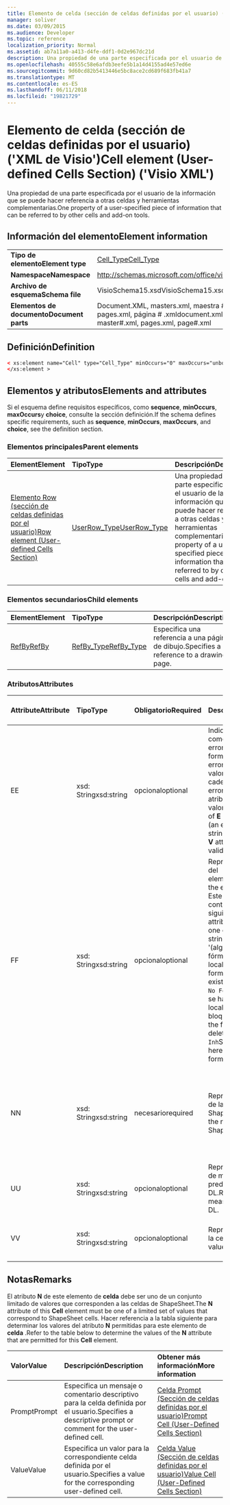 ```yaml
---
title: Elemento de celda (sección de celdas definidas por el usuario) ('XML de Visio')
manager: soliver
ms.date: 03/09/2015
ms.audience: Developer
ms.topic: reference
localization_priority: Normal
ms.assetid: ab7a11a0-a413-d4fe-ddf1-0d2e967dc21d
description: Una propiedad de una parte especificada por el usuario de la información que se puede hacer referencia a otras celdas y herramientas complementarias.
ms.openlocfilehash: 40555c58e6afdb3eefe5b1a14d4155ad4e57ed6e
ms.sourcegitcommit: 9d60cd82b5413446e5bc8ace2cd689f683fb41a7
ms.translationtype: MT
ms.contentlocale: es-ES
ms.lasthandoff: 06/11/2018
ms.locfileid: "19821729"
---
```

# <a name="cell-element-user-defined-cells-section-visio-xml"></a><span data-ttu-id="d6b08-103">Elemento de celda (sección de celdas definidas por el usuario) ('XML de Visio')</span><span class="sxs-lookup"><span data-stu-id="d6b08-103">Cell element (User-defined Cells Section) ('Visio XML')</span></span>

<span data-ttu-id="d6b08-104">Una propiedad de una parte especificada por el usuario de la información que se puede hacer referencia a otras celdas y herramientas complementarias.</span><span class="sxs-lookup"><span data-stu-id="d6b08-104">One property of a user-specified piece of information that can be referred to by other cells and add-on tools.</span></span>
  
## <a name="element-information"></a><span data-ttu-id="d6b08-105">Información del elemento</span><span class="sxs-lookup"><span data-stu-id="d6b08-105">Element information</span></span>

|||
|:-----|:-----|
|<span data-ttu-id="d6b08-106">**Tipo de elemento**</span><span class="sxs-lookup"><span data-stu-id="d6b08-106">**Element type**</span></span> <br/> |[<span data-ttu-id="d6b08-107">Cell_Type</span><span class="sxs-lookup"><span data-stu-id="d6b08-107">Cell_Type</span></span>](cell_type-complextypevisio-xml.md) <br/> |
|<span data-ttu-id="d6b08-108">**Namespace**</span><span class="sxs-lookup"><span data-stu-id="d6b08-108">**Namespace**</span></span> <br/> |http://schemas.microsoft.com/office/visio/2012/main  <br/> |
|<span data-ttu-id="d6b08-109">**Archivo de esquema**</span><span class="sxs-lookup"><span data-stu-id="d6b08-109">**Schema file**</span></span> <br/> |<span data-ttu-id="d6b08-110">VisioSchema15.xsd</span><span class="sxs-lookup"><span data-stu-id="d6b08-110">VisioSchema15.xsd</span></span>  <br/> |
|<span data-ttu-id="d6b08-111">**Elementos de documento**</span><span class="sxs-lookup"><span data-stu-id="d6b08-111">**Document parts**</span></span> <br/> |<span data-ttu-id="d6b08-112">Document.XML, masters.xml, maestra # .xml, pages.xml, página # .xml</span><span class="sxs-lookup"><span data-stu-id="d6b08-112">document.xml, masters.xml, master#.xml, pages.xml, page#.xml</span></span>  <br/> |
   
## <a name="definition"></a><span data-ttu-id="d6b08-113">Definición</span><span class="sxs-lookup"><span data-stu-id="d6b08-113">Definition</span></span>

```XML
< xs:element name="Cell" type="Cell_Type" minOccurs="0" maxOccurs="unbounded" >
</xs:element >
```

## <a name="elements-and-attributes"></a><span data-ttu-id="d6b08-114">Elementos y atributos</span><span class="sxs-lookup"><span data-stu-id="d6b08-114">Elements and attributes</span></span>

<span data-ttu-id="d6b08-115">Si el esquema define requisitos específicos, como **sequence**, **minOccurs**, **maxOccurs**y **choice**, consulte la sección definición.</span><span class="sxs-lookup"><span data-stu-id="d6b08-115">If the schema defines specific requirements, such as **sequence**, **minOccurs**, **maxOccurs**, and **choice**, see the definition section.</span></span> 
  
### <a name="parent-elements"></a><span data-ttu-id="d6b08-116">Elementos principales</span><span class="sxs-lookup"><span data-stu-id="d6b08-116">Parent elements</span></span>

|<span data-ttu-id="d6b08-117">**Element**</span><span class="sxs-lookup"><span data-stu-id="d6b08-117">**Element**</span></span>|<span data-ttu-id="d6b08-118">**Tipo**</span><span class="sxs-lookup"><span data-stu-id="d6b08-118">**Type**</span></span>|<span data-ttu-id="d6b08-119">**Descripción**</span><span class="sxs-lookup"><span data-stu-id="d6b08-119">**Description**</span></span>|
|:-----|:-----|:-----|
|[<span data-ttu-id="d6b08-120">Elemento Row (sección de celdas definidas por el usuario)</span><span class="sxs-lookup"><span data-stu-id="d6b08-120">Row element (User-defined Cells Section)</span></span>](row-element-user-defined-cells-sectionvisio-xml.md) <br/> |[<span data-ttu-id="d6b08-121">UserRow_Type</span><span class="sxs-lookup"><span data-stu-id="d6b08-121">UserRow_Type</span></span>](userrow_type-complextypevisio-xml.md) <br/> |<span data-ttu-id="d6b08-122">Una propiedad de una parte especificada por el usuario de la información que se puede hacer referencia a otras celdas y herramientas complementarias.</span><span class="sxs-lookup"><span data-stu-id="d6b08-122">One property of a user-specified piece of information that can be referred to by other cells and add-on tools.</span></span>  <br/> |
   
### <a name="child-elements"></a><span data-ttu-id="d6b08-123">Elementos secundarios</span><span class="sxs-lookup"><span data-stu-id="d6b08-123">Child elements</span></span>

|<span data-ttu-id="d6b08-124">**Element**</span><span class="sxs-lookup"><span data-stu-id="d6b08-124">**Element**</span></span>|<span data-ttu-id="d6b08-125">**Tipo**</span><span class="sxs-lookup"><span data-stu-id="d6b08-125">**Type**</span></span>|<span data-ttu-id="d6b08-126">**Descripción**</span><span class="sxs-lookup"><span data-stu-id="d6b08-126">**Description**</span></span>|
|:-----|:-----|:-----|
|[<span data-ttu-id="d6b08-127">RefBy</span><span class="sxs-lookup"><span data-stu-id="d6b08-127">RefBy</span></span>](refby-element-cell_type-complextypevisio-xml.md) <br/> |[<span data-ttu-id="d6b08-128">RefBy_Type</span><span class="sxs-lookup"><span data-stu-id="d6b08-128">RefBy_Type</span></span>](refby_type-complextypevisio-xml.md) <br/> |<span data-ttu-id="d6b08-129">Especifica una referencia a una página de dibujo.</span><span class="sxs-lookup"><span data-stu-id="d6b08-129">Specifies a reference to a drawing page.</span></span>  <br/> |
   
### <a name="attributes"></a><span data-ttu-id="d6b08-130">Atributos</span><span class="sxs-lookup"><span data-stu-id="d6b08-130">Attributes</span></span>

|<span data-ttu-id="d6b08-131">**Attribute**</span><span class="sxs-lookup"><span data-stu-id="d6b08-131">**Attribute**</span></span>|<span data-ttu-id="d6b08-132">**Tipo**</span><span class="sxs-lookup"><span data-stu-id="d6b08-132">**Type**</span></span>|<span data-ttu-id="d6b08-133">**Obligatorio**</span><span class="sxs-lookup"><span data-stu-id="d6b08-133">**Required**</span></span>|<span data-ttu-id="d6b08-134">**Descripción**</span><span class="sxs-lookup"><span data-stu-id="d6b08-134">**Description**</span></span>|<span data-ttu-id="d6b08-135">**Valores posibles**</span><span class="sxs-lookup"><span data-stu-id="d6b08-135">**Possible values**</span></span>|
|:-----|:-----|:-----|:-----|:-----|
|<span data-ttu-id="d6b08-136">E</span><span class="sxs-lookup"><span data-stu-id="d6b08-136">E</span></span>  <br/> |<span data-ttu-id="d6b08-137">xsd: String</span><span class="sxs-lookup"><span data-stu-id="d6b08-137">xsd:string</span></span>  <br/> |<span data-ttu-id="d6b08-138">opcional</span><span class="sxs-lookup"><span data-stu-id="d6b08-138">optional</span></span>  <br/> |<span data-ttu-id="d6b08-139">Indica que la fórmula da como resultado un error.</span><span class="sxs-lookup"><span data-stu-id="d6b08-139">Indicates that the formula evaluates to an error.</span></span> <span data-ttu-id="d6b08-140">El valor de **E** es el valor actual (una cadena de mensaje de error); el valor del atributo **V** es el último valor válido.</span><span class="sxs-lookup"><span data-stu-id="d6b08-140">The value of **E** is the current value (an error message string); the value of the **V** attribute is the last valid value.</span></span>  <br/> |<span data-ttu-id="d6b08-141">Una cadena de mensaje de error.</span><span class="sxs-lookup"><span data-stu-id="d6b08-141">An error message string.</span></span>  <br/> |
|<span data-ttu-id="d6b08-142">F</span><span class="sxs-lookup"><span data-stu-id="d6b08-142">F</span></span>  <br/> |<span data-ttu-id="d6b08-143">xsd: String</span><span class="sxs-lookup"><span data-stu-id="d6b08-143">xsd:string</span></span>  <br/> |<span data-ttu-id="d6b08-144">opcional</span><span class="sxs-lookup"><span data-stu-id="d6b08-144">optional</span></span>  <br/> | <span data-ttu-id="d6b08-145">Representa la fórmula del elemento.</span><span class="sxs-lookup"><span data-stu-id="d6b08-145">Represents the element's formula.</span></span> <span data-ttu-id="d6b08-146">Este atributo puede contener uno de las siguientes cadenas:</span><span class="sxs-lookup"><span data-stu-id="d6b08-146">This attribute can contain one of the following strings:</span></span>  <br/>  <span data-ttu-id="d6b08-147">'(algunos fórmula)' Si la fórmula existe localmente</span><span class="sxs-lookup"><span data-stu-id="d6b08-147">'(some formula)' if the formula exists locally</span></span>  <br/>  <span data-ttu-id="d6b08-148">`No Formula`Si la fórmula se ha eliminado localmente o bloqueada</span><span class="sxs-lookup"><span data-stu-id="d6b08-148">`No Formula` if the formula is locally deleted or blocked</span></span>  <br/>  <span data-ttu-id="d6b08-149">`Inh`Si la fórmula es heredada.</span><span class="sxs-lookup"><span data-stu-id="d6b08-149">`Inh` if the formula is inherited.</span></span>  <br/> |<span data-ttu-id="d6b08-150">Una fórmula.</span><span class="sxs-lookup"><span data-stu-id="d6b08-150">A formula.</span></span>  <br/> |
|<span data-ttu-id="d6b08-151">N</span><span class="sxs-lookup"><span data-stu-id="d6b08-151">N</span></span>  <br/> |<span data-ttu-id="d6b08-152">xsd: String</span><span class="sxs-lookup"><span data-stu-id="d6b08-152">xsd:string</span></span>  <br/> |<span data-ttu-id="d6b08-153">necesario</span><span class="sxs-lookup"><span data-stu-id="d6b08-153">required</span></span>  <br/> |<span data-ttu-id="d6b08-154">Representa el nombre de la celda ShapeSheet.</span><span class="sxs-lookup"><span data-stu-id="d6b08-154">Represents the name of the ShapeSheet cell.</span></span>  <br/> |<span data-ttu-id="d6b08-155">El nombre de la celda ShapeSheet.</span><span class="sxs-lookup"><span data-stu-id="d6b08-155">The name of the ShapeSheet cell.</span></span>  <br/> <span data-ttu-id="d6b08-156">Vea la sección comentarios que aparece a continuación.</span><span class="sxs-lookup"><span data-stu-id="d6b08-156">See the Remarks section below.</span></span>  <br/> |
|<span data-ttu-id="d6b08-157">U</span><span class="sxs-lookup"><span data-stu-id="d6b08-157">U</span></span>  <br/> |<span data-ttu-id="d6b08-158">xsd: String</span><span class="sxs-lookup"><span data-stu-id="d6b08-158">xsd:string</span></span>  <br/> |<span data-ttu-id="d6b08-159">opcional</span><span class="sxs-lookup"><span data-stu-id="d6b08-159">optional</span></span>  <br/> |<span data-ttu-id="d6b08-160">Representa una unidad de medida, el valor predeterminado es DL.</span><span class="sxs-lookup"><span data-stu-id="d6b08-160">Represents a unit of measure The default is DL.</span></span>  <br/> |<span data-ttu-id="d6b08-161">Las unidades de la celda.</span><span class="sxs-lookup"><span data-stu-id="d6b08-161">The units of the cell.</span></span>  <br/> |
|<span data-ttu-id="d6b08-162">V</span><span class="sxs-lookup"><span data-stu-id="d6b08-162">V</span></span>  <br/> |<span data-ttu-id="d6b08-163">xsd: String</span><span class="sxs-lookup"><span data-stu-id="d6b08-163">xsd:string</span></span>  <br/> |<span data-ttu-id="d6b08-164">opcional</span><span class="sxs-lookup"><span data-stu-id="d6b08-164">optional</span></span>  <br/> |<span data-ttu-id="d6b08-165">Representa el valor de la celda.</span><span class="sxs-lookup"><span data-stu-id="d6b08-165">Represents the value of the cell.</span></span>  <br/> |<span data-ttu-id="d6b08-166">El valor de la celda ShapeSheet.</span><span class="sxs-lookup"><span data-stu-id="d6b08-166">The value of the ShapeSheet cell.</span></span>  <br/> |
   
## <a name="remarks"></a><span data-ttu-id="d6b08-167">Notas</span><span class="sxs-lookup"><span data-stu-id="d6b08-167">Remarks</span></span>

<span data-ttu-id="d6b08-168">El atributo **N** de este elemento de **celda** debe ser uno de un conjunto limitado de valores que corresponden a las celdas de ShapeSheet.</span><span class="sxs-lookup"><span data-stu-id="d6b08-168">The **N** attribute of this **Cell** element must be one of a limited set of values that correspond to ShapeSheet cells.</span></span> <span data-ttu-id="d6b08-169">Hacer referencia a la tabla siguiente para determinar los valores del atributo **N** permitidas para este elemento de **celda** .</span><span class="sxs-lookup"><span data-stu-id="d6b08-169">Refer to the table below to determine the values of the **N** attribute that are permitted for this **Cell** element.</span></span> 
  
|<span data-ttu-id="d6b08-170">**Valor**</span><span class="sxs-lookup"><span data-stu-id="d6b08-170">**Value**</span></span>|<span data-ttu-id="d6b08-171">**Descripción**</span><span class="sxs-lookup"><span data-stu-id="d6b08-171">**Description**</span></span>|<span data-ttu-id="d6b08-172">**Obtener más información**</span><span class="sxs-lookup"><span data-stu-id="d6b08-172">**More information**</span></span>|
|:-----|:-----|:-----|
|<span data-ttu-id="d6b08-173">Prompt</span><span class="sxs-lookup"><span data-stu-id="d6b08-173">Prompt</span></span>  <br/> |<span data-ttu-id="d6b08-174">Especifica un mensaje o comentario descriptivo para la celda definida por el usuario.</span><span class="sxs-lookup"><span data-stu-id="d6b08-174">Specifies a descriptive prompt or comment for the user-defined cell.</span></span>  <br/> |[<span data-ttu-id="d6b08-175">Celda Prompt (Sección de celdas definidas por el usuario)</span><span class="sxs-lookup"><span data-stu-id="d6b08-175">Prompt Cell (User-Defined Cells Section)</span></span>](prompt-cell-user-defined-cells-section.md) <br/> |
|<span data-ttu-id="d6b08-176">Value</span><span class="sxs-lookup"><span data-stu-id="d6b08-176">Value</span></span>  <br/> |<span data-ttu-id="d6b08-177">Especifica un valor para la correspondiente celda definida por el usuario.</span><span class="sxs-lookup"><span data-stu-id="d6b08-177">Specifies a value for the corresponding user-defined cell.</span></span>  <br/> |[<span data-ttu-id="d6b08-178">Celda Value (Sección de celdas definidas por el usuario)</span><span class="sxs-lookup"><span data-stu-id="d6b08-178">Value Cell (User-Defined Cells Section)</span></span>](value-cell-user-defined-cells-section.md) <br/> |
   

